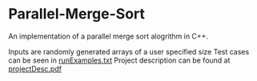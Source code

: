 # Parallel-Merge-Sort

An implementation of a parallel merge sort alogrithm in C++.

Inputs are randomly generated arrays of a user specified size
Test cases can be seen in [runExamples.txt](runExamples.txt)
Project description can be found at [projectDesc.pdf](projectDesc.pdf)
